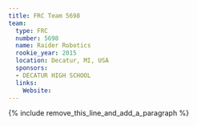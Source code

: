```yaml
---
title: FRC Team 5698
team:
  type: FRC
  number: 5698
  name: Raider Robotics
  rookie_year: 2015
  location: Decatur, MI, USA
  sponsors:
  - DECATUR HIGH SCHOOL
  links:
    Website:
---
```


{% include remove_this_line_and_add_a_paragraph %}